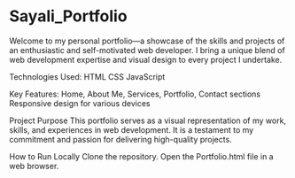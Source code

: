 # Sayali_Portfolio
Welcome to my personal portfolio—a showcase of the skills and projects of an enthusiastic and self-motivated web developer. I bring a unique blend of web development expertise and visual design to every project I undertake.

Technologies Used:
HTML
CSS
JavaScript

Key Features:
Home, About Me, Services, Portfolio, Contact sections
Responsive design for various devices

Project Purpose
This portfolio serves as a visual representation of my work, skills, and experiences in web development. It is a testament to my commitment and passion for delivering high-quality projects.

How to Run Locally
Clone the repository.
Open the Portfolio.html file in a web browser.

